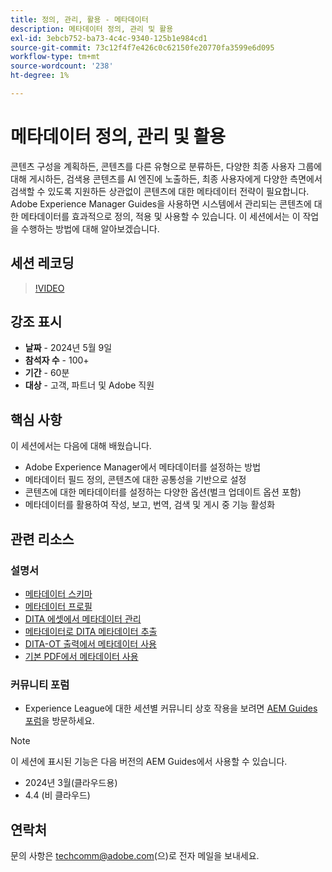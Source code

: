 ```yaml
---
title: 정의, 관리, 활용 - 메타데이터
description: 메타데이터 정의, 관리 및 활용
exl-id: 3ebcb752-ba73-4c4c-9340-125b1e984cd1
source-git-commit: 73c12f4f7e426c0c62150fe20770fa3599e6d095
workflow-type: tm+mt
source-wordcount: '238'
ht-degree: 1%

---
```


# 메타데이터 정의, 관리 및 활용

콘텐츠 구성을 계획하든, 콘텐츠를 다른 유형으로 분류하든, 다양한 최종 사용자 그룹에 대해 게시하든, 검색용 콘텐츠를 AI 엔진에 노출하든, 최종 사용자에게 다양한 측면에서 검색할 수 있도록 지원하든 상관없이 콘텐츠에 대한 메타데이터 전략이 필요합니다.
Adobe Experience Manager Guides을 사용하면 시스템에서 관리되는 콘텐츠에 대한 메타데이터를 효과적으로 정의, 적용 및 사용할 수 있습니다. 이 세션에서는 이 작업을 수행하는 방법에 대해 알아보겠습니다.


## 세션 레코딩

>[!VIDEO](https://video.tv.adobe.com/v/3429088/asset-metadata-guides-metadata-aem-guides?quality=12&learn=on)


## 강조 표시

- **날짜** - 2024년 5월 9일
- **참석자 수** - 100+
- **기간** - 60분
- **대상** - 고객, 파트너 및 Adobe 직원

## 핵심 사항

이 세션에서는 다음에 대해 배웠습니다.
- Adobe Experience Manager에서 메타데이터를 설정하는 방법
- 메타데이터 필드 정의, 콘텐츠에 대한 공통성을 기반으로 설정
- 콘텐츠에 대한 메타데이터를 설정하는 다양한 옵션(벌크 업데이트 옵션 포함)
- 메타데이터를 활용하여 작성, 보고, 번역, 검색 및 게시 중 기능 활성화


## 관련 리소스

### 설명서

- [메타데이터 스키마](https://experienceleague.adobe.com/en/docs/experience-manager-cloud-service/content/assets/manage/metadata-schemas)
- [메타데이터 프로필](https://experienceleague.adobe.com/en/docs/experience-manager-cloud-service/content/assets/manage/metadata-profiles)
- [DITA 에셋에서 메타데이터 관리](https://experienceleague.adobe.com/en/docs/experience-manager-guides/using/knowledge-base/kb-articles/authoring/reports/manage-metadata)
- [메타데이터로 DITA 메타데이터 추출](https://experienceleague.adobe.com/en/docs/experience-manager-guides/using/install-guide/cs-ig/aem-asset-search-cs/conf-dita-search#id192SF0G10YK)
- [DITA-OT 출력에서 메타데이터 사용](https://experienceleague.adobe.com/en/docs/experience-manager-guides/using/install-guide/on-prem-ig/output-gen-config/conf-output-generation#id191LF0U0TY4)
- [기본 PDF에서 메타데이터 사용](https://experienceleague.adobe.com/en/docs/experience-manager-guides/using/user-guide/output-gen/web-editor/native-pdf-web-editor#native-pdf-publishing)


### 커뮤니티 포럼

- Experience League에 대한 세션별 커뮤니티 상호 작용을 보려면 [AEM Guides 포럼](https://experienceleaguecommunities.adobe.com/t5/experience-manager-guides/bd-p/xml-documentation-discussions)을 방문하세요.


>[!NOTE]
>
> 이 세션에 표시된 기능은 다음 버전의 AEM Guides에서 사용할 수 있습니다.
> - 2024년 3월(클라우드용)
> - 4.4 (비 클라우드)



## 연락처

문의 사항은 <techcomm@adobe.com>(으)로 전자 메일을 보내세요.
